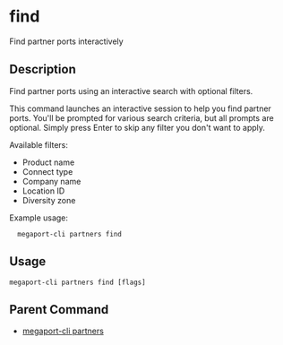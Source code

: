 # find

Find partner ports interactively

## Description

Find partner ports using an interactive search with optional filters.

This command launches an interactive session to help you find partner ports.
You'll be prompted for various search criteria, but all prompts are optional.
Simply press Enter to skip any filter you don't want to apply.

Available filters:
  - Product name
  - Connect type
  - Company name
  - Location ID
  - Diversity zone

Example usage:
```
  megaport-cli partners find
```



## Usage

```
megaport-cli partners find [flags]
```



## Parent Command

* [megaport-cli partners](partners.md)







